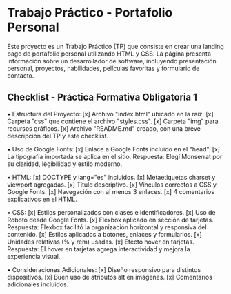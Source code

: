 
# Trabajo Práctico - Portafolio Personal

Este proyecto es un Trabajo Práctico (TP) que consiste en crear una landing page de portafolio personal utilizando HTML y CSS. La página presenta información sobre un desarrollador de software, incluyendo presentación personal, proyectos, habilidades, películas favoritas y formulario de contacto.

## Checklist - Práctica Formativa Obligatoria 1

• Estructura del Proyecto:
[x] Archivo "index.html" ubicado en la raíz.
[x] Carpeta "css" que contiene el archivo "styles.css".
[x] Carpeta "img" para recursos gráficos.
[x] Archivo "README.md" creado, con una breve descripción del TP y este checklist.

• Uso de Google Fonts:
[x] Enlace a Google Fonts incluido en el "head".
[x] La tipografía importada se aplica en el sitio.
Respuesta: Elegí Monserrat por su claridad, legibilidad y estilo moderno.

• HTML:
[x] DOCTYPE y lang="es" incluidos.
[x] Metaetiquetas charset y viewport agregadas.
[x] Título descriptivo.
[x] Vínculos correctos a CSS y Google Fonts.
[x] Navegación con al menos 3 enlaces.
[x] 4 comentarios explicativos en el HTML.

• CSS:
[x] Estilos personalizados con clases e identificadores.
[x] Uso de Roboto desde Google Fonts.
[x] Flexbox aplicado en sección de tarjetas.
Respuesta: Flexbox facilitó la organización horizontal y responsiva del contenido.
[x] Estilos aplicados a botones, enlaces y formularios.
[x] Unidades relativas (% y rem) usadas.
[x] Efecto hover en tarjetas.
Respuesta: El hover en tarjetas agrega interactividad y mejora la experiencia visual.

• Consideraciones Adicionales:
[x] Diseño responsivo para distintos dispositivos.
[x] Buen uso de atributos alt en imágenes.
[x] Comentarios adicionales incluidos.
